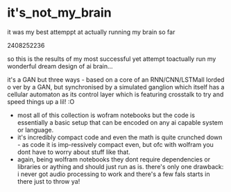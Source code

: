 # it's_not_my_brain
 it was my best attemppt at actually running my brain so far


2408252236

so this is the results of my most successful yet attempt toactually run my wonderful dream design of ai brain...

it's a GAN but three ways - based on a core of an RNN/CNN/LSTMall lorded o ver by a GAN, but synchronised by a simulated ganglion which itself has a cellular automaton as its control layer which is featuring crosstalk to try and speed things up a lil! :O


- most all of this collection is wofram notebooks but the code is essentially a basic setup that can be encoded on any ai capable system or language.
- it's incredibly compact code and even the math is quite crunched down - as code it is imp-ressively compact even, but ofc with wolfram you dont have to worry about stuff like that.
- again, being wolfram notebooks they dont require dependencies or libraries or aything and should just run as is.
there's only one drawback: i never got audio processing to work and there's a few fals starts in there just to throw ya!